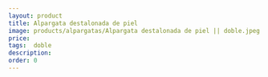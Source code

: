 ```yaml
---
layout: product
title: Alpargata destalonada de piel 
image: products/alpargatas/Alpargata destalonada de piel || doble.jpeg
price: 
tags:  doble
description: 
order: 0
---
```

